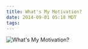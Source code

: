 ```yaml
---
title: What's My Motivation?
date: 2014-09-01 05:18 MDT
tags:
---
```

<img src="/images/whats-my-motivation_manvsmagic.png" alt="What's My Motivation?" />